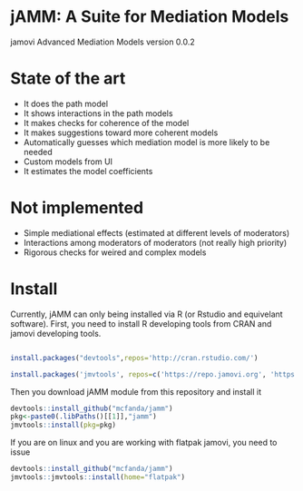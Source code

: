 # jAMM: A Suite for Mediation Models

jamovi Advanced Mediation Models 
version 0.0.2

# State of the art

* It does the path model
* It shows interactions in the path models
* It makes checks for coherence of the model
* It makes suggestions toward more coherent models
* Automatically guesses which mediation model is more likely to be needed
* Custom models from UI
* It estimates the model coefficients
 

# Not implemented

* Simple mediational effects (estimated at different levels of moderators)
* Interactions among moderators of moderators (not really high priority)
* Rigorous checks for weired and complex models 

# Install

Currently, jAMM can only being installed via R (or Rstudio and equivelant software). First, you need to install R developing tools from CRAN and jamovi developing tools.

```r

install.packages("devtools",repos='http://cran.rstudio.com/')

install.packages('jmvtools', repos=c('https://repo.jamovi.org', 'https://cran.r-project.org'))

```

Then you download jAMM module from this repository and install it

```r
devtools::install_github("mcfanda/jamm")
pkg<-paste0(.libPaths()[[1]],"jamm")
jmvtools::install(pkg=pkg)

```

If you are on linux and you are working with flatpak jamovi, you need to issue 

```r
devtools::install_github("mcfanda/jamm")
jmvtools::jmvtools::install(home="flatpak")

```


